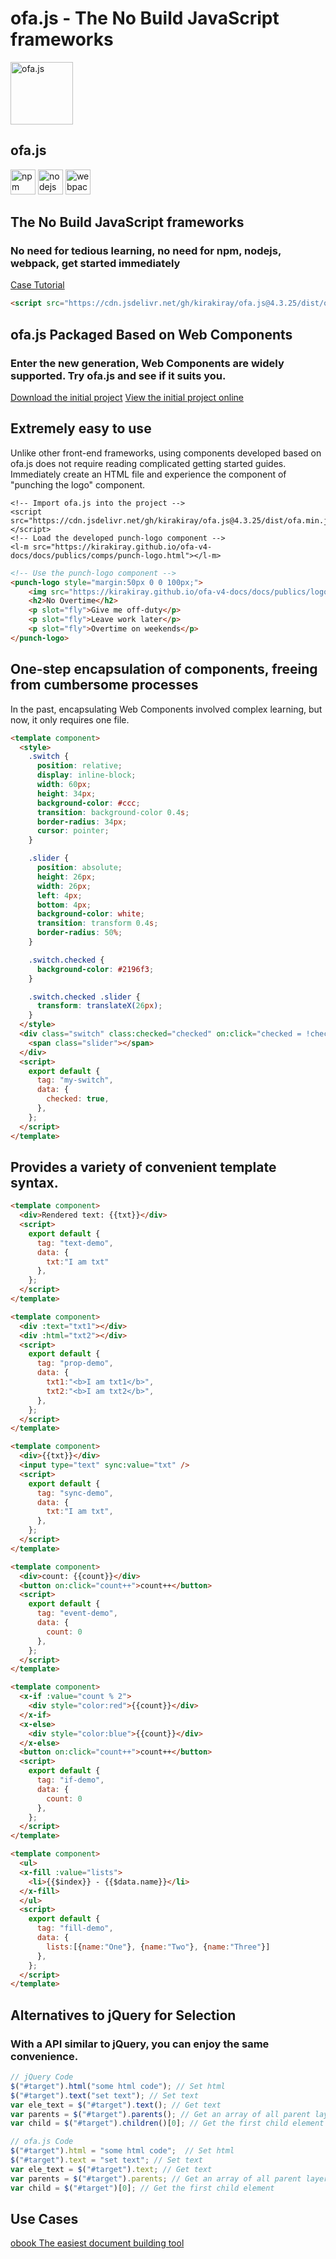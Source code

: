 # ofa.js - The No Build JavaScript frameworks

<!-- desc: ofa.js is a new framework for building user interfaces. It can be easily used by directly referencing it, without the need for a complicated building process. It eliminates the dependencies on npm, Node.js, and webpack, and brings back the convenience of the jQuery era. -->

<simp-block>

<punch-logo>
    <img src="../publics/logo.svg" width="100" logo alt="ofa.js" />
    <h2>ofa.js</h2>
    <img src="../publics/npm-logo.png" slot="fly" height="40" alt="npm" />
    <img src="../publics/nodejs-logo.png" slot="fly" height="40" alt="nodejs" />
    <img src="../publics/webpack-logo.png" slot="fly" height="40" alt="webpack" />
</punch-logo>

## The No Build JavaScript frameworks

### No need for tedious learning, no need for npm, nodejs, webpack, get started immediately

[Case Tutorial](./cases/index.md)

```html
<script src="https://cdn.jsdelivr.net/gh/kirakiray/ofa.js@4.3.25/dist/ofa.min.js"></script>
```

</simp-block>

<simp-block>

## ofa.js Packaged Based on Web Components

### Enter the new generation, Web Components are widely supported. Try ofa.js and see if it suits you.

<support-platforms></support-platforms>

<a href="../publics/download/ofajs-start.zip" target="_blank">Download the initial project</a>
<a href="../publics/download/ofajs-start/index.html" target="_blank">View the initial project online</a>

</simp-block>

<simp-block>

## Extremely easy to use

Unlike other front-end frameworks, using components developed based on ofa.js does not require reading complicated getting started guides. Immediately create an HTML file and experience the component of "punching the logo" component.

<html-viewer style="width:100%;">

```
<!-- Import ofa.js into the project -->
<script src="https://cdn.jsdelivr.net/gh/kirakiray/ofa.js@4.3.25/dist/ofa.min.js"></script>
<!-- Load the developed punch-logo component -->
<l-m src="https://kirakiray.github.io/ofa-v4-docs/docs/publics/comps/punch-logo.html"></l-m>
```

```html
<!-- Use the punch-logo component -->
<punch-logo style="margin:50px 0 0 100px;">
    <img src="https://kirakiray.github.io/ofa-v4-docs/docs/publics/logo.svg" logo height="90" />
    <h2>No Overtime</h2>
    <p slot="fly">Give me off-duty</p>
    <p slot="fly">Leave work later</p>
    <p slot="fly">Overtime on weekends</p>
</punch-logo>
```

</html-viewer>

</simp-block>

<simp-block>

## One-step encapsulation of components, freeing from cumbersome processes

In the past, encapsulating Web Components involved complex learning, but now, it only requires one file.

<comp-viewer comp-name="my-switch" max-height="500" style="width:100%;">

```html
<template component>
  <style>
    .switch {
      position: relative;
      display: inline-block;
      width: 60px;
      height: 34px;
      background-color: #ccc;
      transition: background-color 0.4s;
      border-radius: 34px;
      cursor: pointer;
    }

    .slider {
      position: absolute;
      height: 26px;
      width: 26px;
      left: 4px;
      bottom: 4px;
      background-color: white;
      transition: transform 0.4s;
      border-radius: 50%;
    }

    .switch.checked {
      background-color: #2196f3;
    }

    .switch.checked .slider {
      transform: translateX(26px);
    }
  </style>
  <div class="switch" class:checked="checked" on:click="checked = !checked">
    <span class="slider"></span>
  </div>
  <script>
    export default {
      tag: "my-switch",
      data: {
        checked: true,
      },
    };
  </script>
</template>
```

</comp-viewer>

</simp-block>


<simp-block>

## Provides a variety of convenient template syntax.

<case-switch>

<comp-viewer switch-name="Render Text" comp-name="text-demo" max-height="500" style="width:100%;">

```html
<template component>
  <div>Rendered text: {{txt}}</div>
  <script>
    export default {
      tag: "text-demo",
      data: {
        txt:"I am txt"
      },
    };
  </script>
</template>
```

</comp-viewer>

<comp-viewer switch-name="Set Properties" comp-name="prop-demo" max-height="500" style="width:100%;">

```html
<template component>
  <div :text="txt1"></div>
  <div :html="txt2"></div>
  <script>
    export default {
      tag: "prop-demo",
      data: {
        txt1:"<b>I am txt1</b>",
        txt2:"<b>I am txt2</b>",
      },
    };
  </script>
</template>
```

</comp-viewer>


<comp-viewer switch-name="Sync Data" comp-name="sync-demo" max-height="500" style="width:100%;">

```html
<template component>
  <div>{{txt}}</div>
  <input type="text" sync:value="txt" />
  <script>
    export default {
      tag: "sync-demo",
      data: {
        txt:"I am txt",
      },
    };
  </script>
</template>
```

</comp-viewer>

<comp-viewer switch-name="Bind Event" comp-name="event-demo" max-height="500" style="width:100%;">

```html
<template component>
  <div>count: {{count}}</div>
  <button on:click="count++">count++</button>
  <script>
    export default {
      tag: "event-demo",
      data: {
        count: 0
      },
    };
  </script>
</template>
```

</comp-viewer>

<comp-viewer switch-name="Use If" comp-name="if-demo" max-height="500" style="width:100%;">

```html
<template component>
  <x-if :value="count % 2">
    <div style="color:red">{{count}}</div>
  </x-if>
  <x-else>
    <div style="color:blue">{{count}}</div>
  </x-else>
  <button on:click="count++">count++</button>
  <script>
    export default {
      tag: "if-demo",
      data: {
        count: 0
      },
    };
  </script>
</template>
```

</comp-viewer>


<comp-viewer switch-name="Use Fill" comp-name="fill-demo" max-height="500" style="width:100%;">

```html
<template component>
  <ul>
  <x-fill :value="lists">
    <li>{{$index}} - {{$data.name}}</li>
  </x-fill>
  </ul>
  <script>
    export default {
      tag: "fill-demo",
      data: {
        lists:[{name:"One"}, {name:"Two"}, {name:"Three"}]
      },
    };
  </script>
</template>
```

</comp-viewer>

</case-switch>

</simp-block>

<simp-block>

## Alternatives to jQuery for Selection

### With a API similar to jQuery, you can enjoy the same convenience.

<split-code>

```javascript
// jQuery Code
$("#target").html("some html code"); // Set html
$("#target").text("set text"); // Set text
var ele_text = $("#target").text(); // Get text
var parents = $("#target").parents(); // Get an array of all parent layers
var child = $("#target").children()[0]; // Get the first child element
```

```javascript
// ofa.js Code
$("#target").html = "some html code";  // Set html
$("#target").text = "set text"; // Set text
var ele_text = $("#target").text; // Get text
var parents = $("#target").parents; // Get an array of all parent layers
var child = $("#target")[0]; // Get the first child element
```

</split-code>

</simp-block>

<simp-block>

## Use Cases

<a href="https://obook.ofajs.com/">obook The easiest document building tool</a>

</simp-block>

<l-m src="https://cdn.jsdelivr.net/npm/obook@2.1.30/blocks/simp-block.html"></l-m>
<l-m src="../publics/comps/punch-logo.html"></l-m>
<l-m src="../publics/comps/support-platforms.html"></l-m>
<l-m src="../publics/comps/case-switch.html"></l-m>
<l-m src="../publics/comps/split-code.html"></l-m>